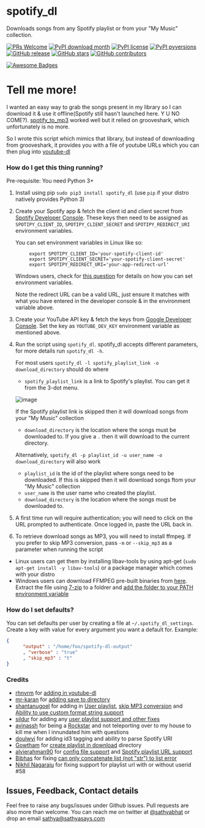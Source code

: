 # spotify_dl
Downloads songs from any Spotify playlist or from your "My Music" collection.

[![PRs Welcome](https://img.shields.io/badge/PRs-welcome-brightgreen.svg?style=flat-square)](http://makeapullrequest.com)
[![PyPI download month](https://img.shields.io/pypi/dm/spotify_dl.svg)](https://pypi.python.org/pypi/spotify_dl/)
[![PyPI license](https://img.shields.io/pypi/l/spotify_dl.svg)](https://pypi.python.org/pypi/spotify_dl/)
[![PyPI pyversions](https://img.shields.io/pypi/pyversions/spotify_dl.svg)](https://pypi.python.org/pypi/spotify_dl/)
[![GitHub release](https://img.shields.io/github/release/SathyaBhat/spotify-dl.svg)](https://GitHub.com/SathyaBhat/spotify-dl/releases/)
[![GitHub stars](https://img.shields.io/github/stars/SathyaBhat/spotify-dl.svg?style=social&label=Star&maxAge=2592000)](https://GitHub.com/SathyaBhat/spotify-dl/stargazers/)
[![GitHub contributors](https://img.shields.io/github/contributors/SathyaBhat/spotify-dl.svg)](https://GitHub.com/SathyaBhat/spotify-dl/graphs/contributors/)

[![Awesome Badges](https://img.shields.io/badge/badges-awesome-green.svg)](https://github.com/Naereen/badges)


# Tell me more!
I wanted an easy way to grab the songs present in my library so I can download it & use it offline(Spotify still hasn't launched here. Y U NO COME?). [spotify_to_mp3](https://github.com/frosas/spotify-to-mp3) worked well but it relied on grooveshark, which unfortunately is no more.

So I wrote this script which mimics that library, but instead of downloading from grooveshark, it provides you with a file of youtube URLs which you can then plug into [youtube-dl](https://rg3.github.io/youtube-dl/)

### How do I get this thing running?

Pre-requisite: You need Python 3+

1. Install using pip 
      `sudo pip3 install spotify_dl` 
  (use `pip` if your distro natively provides Python 3)

2. Create your Spotify app & fetch the client id and client secret from [Spotify Developer Console](https://developer.spotify.com/my-applications/#!/applications). These keys then need to be assigned as `SPOTIPY_CLIENT_ID`, `SPOTIPY_CLIENT_SECRET` and `SPOTIPY_REDIRECT_URI` environment variables. 

    You can set environment variables in Linux like so:

            export SPOTIPY_CLIENT_ID='your-spotify-client-id'
            export SPOTIPY_CLIENT_SECRET='your-spotify-client-secret'
            export SPOTIPY_REDIRECT_URI='your-app-redirect-url'

    Windows users, check for [this question](http://superuser.com/a/284351/4377) for details on how you can set environment variables.

    Note the redirect URL can be a valid URL, just ensure it matches with what you have entered in the developer console & in the environment variable above.

3. Create your YouTube API key & fetch the keys from [Google Developer Console](https://console.developers.google.com/apis/api/youtube/overview). Set the key as `YOUTUBE_DEV_KEY` environment variable as mentioned above.
4. Run the script using `spotify_dl`. spotify_dl accepts different parameters, for more details run `spotify_dl -h`. 

   For most users `spotify_dl -l spotify_playlist_link -o download_directory` should do where
   
   - `spotify_playlist_link` is a link to Spotify's playlist. You can get it from the 3-dot menu. 

   ![image](images/spotify-playlist.png)

   If the Spotify playlist link is skipped then it will download songs from your "My Music" collection 
   - `download_directory` is the location where the songs must be downloaded to. If you give a `.` then it will download to the current directory.
   
   Alternatively, `spotify_dl -p playlist_id -u user_name -o download_directory` will also work
   
   - `playlist_id` is the id of the playlist where songs need to be downloaded. If this is skipped then it will download songs ftom your "My Music" collection
   - `user_name` is the user name who created the playlist. 
   - `download_directory` is the location where the songs must be downloaded to. 
5. A first time run will require authentication; you will need to click on the URL prompted to authenticate. Once logged in, paste the URL back in.
6. To retrieve download songs as MP3, you will need to install ffmpeg. If you prefer to skip MP3 conversion, pass `-m` or `--skip_mp3` as a parameter when running the script
  - Linux users can get them by installing libav-tools by using apt-get (`sudo apt-get install -y libav-tools`) or a package manager which comes with your distro
  - Windows users can download FFMPEG pre-built binaries from [here](http://ffmpeg.zeranoe.com/builds/). Extract the file using [7-zip](http://7-zip.org/) to a foldrer and [add the folder to your PATH environment variable](http://www.wikihow.com/Install-FFmpeg-on-Windows) 
  
### How do I set defaults?

You can set defaults per user by creating a file at `~/.spotify_dl_settings`. Create a key with value for every argument you want a default for. Example:
``` json
{
      "output" : "/home/foo/spotify-dl-output"
      , "verbose" : "true"
      , "skip_mp3" : "t"
}
```

### Credits

 - [rhnvrm](https://github.com/rhnvrm) for [adding in youtube-dl](https://github.com/SathyaBhat/spotify-dl/pull/1)
 - [mr-karan](https://github.com/mr-karan) for [adding save to directory](https://github.com/SathyaBhat/spotify-dl/pull/6)
 - [shantanugoel](https://github.com/shantanugoel) for adding in [User playlist](https://github.com/SathyaBhat/spotify-dl/pull/7), [skip MP3 conversion](https://github.com/SathyaBhat/spotify-dl/pull/34) and [Ability to use custom format string support](https://github.com/SathyaBhat/spotify-dl/pull/34)
 - [sildur](https://github.com/sildur) for adding any [user playlist support and other fixes](https://github.com/SathyaBhat/spotify-dl/pulls?q=is%3Apr+author%3Asildur+is%3Aclosed)
 - [avinassh](https://github.com/avinassh) for being a [Rockstar](https://github.com/avinassh/rockstar) and not teleporting over to my house to kill me when I innundated him with questions
 - [doulwyi](https://github.com/doulwyi) for adding id3 tagging and ability to parse Spotify URI
 - [Gowtham](https://github.com/HackToHell) for [create playlist in download](https://github.com/SathyaBhat/spotify-dl/pull/23) directory
 - [alvierahman90](https://github.com/alvierahman90) for [config file support](https://github.com/SathyaBhat/spotify-dl/pull/42) and [Spotify playlist URL support](https://github.com/SathyaBhat/spotify-dl/pull/41)
 - [Bibhas](https://github.com/iambibhas) for fixing [can only concatenate list (not "str") to list error](https://github.com/SathyaBhat/spotify-dl/issues/44)
 - [Nikhil Nagaraju](https://github.com/nikhilnagaraju) for fixing support for playlist url with or without userid #58

## Issues, Feedback, Contact details
Feel free to raise any bugs/issues under Github issues. Pull requests are also more than welcome. You can reach me on twitter at [@sathyabhat](https://twitter.com/sathyabhat) or drop an email [sathya@sathyasays.com](mailto:sathya@sathyasays.com)
